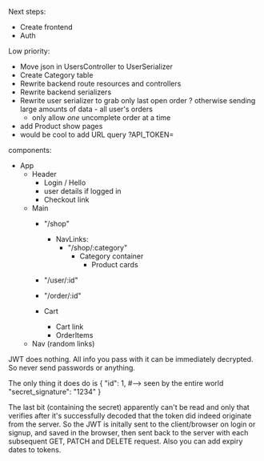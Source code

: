 Next steps:
- Create frontend
- Auth

Low priority:
- Move json in UsersController to UserSerializer
- Create Category table
- Rewrite backend route resources and controllers
- Rewrite backend serializers
- Rewrite user serializer to grab only last open order ? otherwise sending large
  amounts of data - all user's orders
  - only allow *one* uncomplete order at a time
- add Product show pages
- would be cool to add URL query ?API_TOKEN=<token>



components:

* App
  * Header
    - Login / Hello
    - user details if logged in
    - Checkout link
  * Main
    - "/shop"
      - NavLinks:
        - "/shop/:category"
          - Category container
            - Product cards
    - "/user/:id"
    - "/order/:id"

    - Cart
      - Cart link
      - OrderItems
  * Nav (random links)


JWT does nothing.
All info you pass with it can be immediately decrypted.
So never send passwords or anything.

The only thing it does do is
{
  "id": 1,  #--> seen by the entire world
  "secret_signature": "1234"
}

The last bit (containing the secret) apparently can't be read and only that verifies
after it's successfully decoded that the token did indeed originate from the server.
So the JWT is initally sent to the client/browser on login or signup, and saved in
the browser, then sent back to the server with each subsequent GET, PATCH and DELETE request.
Also you can add expiry dates to tokens.
